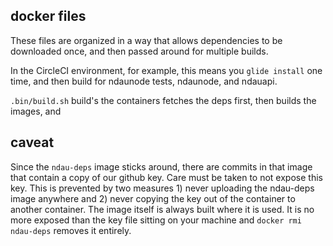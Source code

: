 ## docker files

These files are organized in a way that allows dependencies to be downloaded once, and then passed around for multiple builds.

In the CircleCI environment, for example, this means you `glide install` one time, and then build for ndaunode tests, ndaunode, and ndauapi.

`.bin/build.sh` build's the containers fetches the deps first, then builds the images, and

## caveat

Since the `ndau-deps` image sticks around, there are commits in that image that contain a copy of our github key. Care must be taken to not expose this key. This is prevented by two measures 1) never uploading the ndau-deps image anywhere and 2) never copying the key out of the container to another container. The image itself is always built where it is used. It is no more exposed than the key file sitting on your machine and `docker rmi ndau-deps` removes it entirely.
